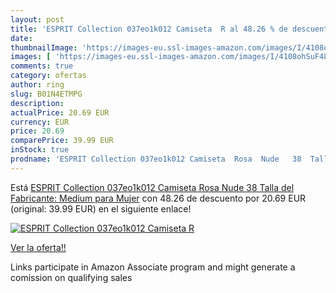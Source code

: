 ```yaml
---
layout: post
title: 'ESPRIT Collection 037eo1k012 Camiseta  R al 48.26 % de descuento'
date: 
thumbnailImage: 'https://images-eu.ssl-images-amazon.com/images/I/4108ohSuF4L._SL200_.jpg'
images: [ 'https://images-eu.ssl-images-amazon.com/images/I/4108ohSuF4L._SL200_.jpg' ]
comments: true
category: ofertas
author: ring
slug: B01N4ETMPG
description:
actualPrice: 20.69 EUR
currency: EUR
price: 20.69
comparePrice: 39.99 EUR
inStock: true
prodname: 'ESPRIT Collection 037eo1k012 Camiseta  Rosa  Nude   38  Talla del Fabricante: Medium  para Mujer'
---
```


Está [ESPRIT Collection 037eo1k012 Camiseta  Rosa  Nude   38  Talla del Fabricante: Medium  para Mujer](https://www.amazon.es/dp/B01N4ETMPG/?tag=tolees-21) con 48.26 de descuento por 20.69 EUR (original: 39.99 EUR) en el siguiente enlace!

[![ESPRIT Collection 037eo1k012 Camiseta  R](https://images-eu.ssl-images-amazon.com/images/I/4108ohSuF4L._SL200_.jpg)](https://www.amazon.es/dp/B01N4ETMPG/?tag=tolees-21)

[Ver la oferta!!](https://www.amazon.es/dp/B01N4ETMPG/?tag=tolees-21)

Links participate in Amazon Associate program and might generate a comission on qualifying sales


